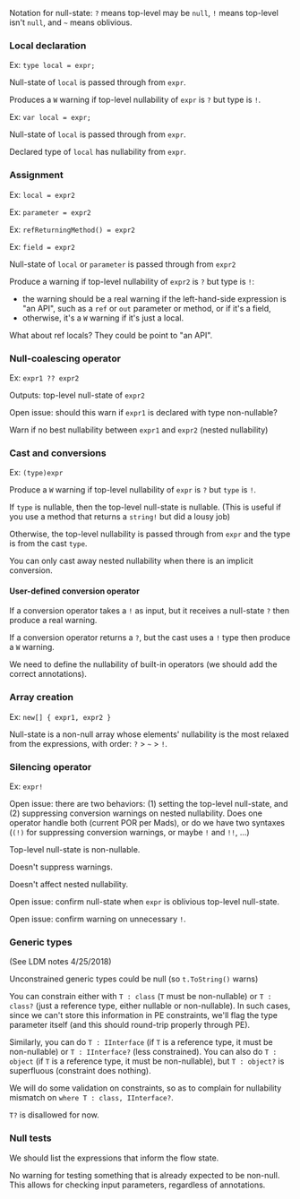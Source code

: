 Notation for null-state: `?` means top-level may be `null`, `!` means top-level isn't `null`, and `~` means oblivious.


### Local declaration

Ex: `type local = expr;`

Null-state of `local` is passed through from `expr`.

Produces a `W` warning if top-level nullability of `expr` is `?` but type is `!`.

Ex: `var local = expr;`

Null-state of `local` is passed through from `expr`.

Declared type of `local` has nullability from `expr`.


### Assignment

Ex: `local = expr2`

Ex: `parameter = expr2`

Ex: `refReturningMethod() = expr2`

Ex: `field = expr2`

Null-state of `local` or `parameter` is passed through from `expr2`

Produce a warning if top-level nullability of `expr2` is `?` but type is `!`:

- the warning should be a real warning if the left-hand-side expression is "an API", such as a `ref` or `out` parameter or method, or if it's a field,
- otherwise, it's a `W` warning if it's just a local.

What about ref locals? They could be point to "an API".


### Null-coalescing operator
Ex: `expr1 ?? expr2`

Outputs: top-level null-state of `expr2`

Open issue: should this warn if `expr1` is declared with type non-nullable?

Warn if no best nullability between `expr1` and `expr2` (nested nullability)


### Cast and conversions

Ex: `(type)expr`

Produce a `W` warning if top-level nullability of `expr` is `?` but `type` is `!`. 

If `type` is nullable, then the top-level null-state is nullable. (This is useful if you use a method that returns a `string!` but did a lousy job)

Otherwise, the top-level nullability is passed through from `expr` and the type is from the cast `type`.

You can only cast away nested nullability when there is an implicit conversion.


#### User-defined conversion operator

If a conversion operator takes a `!` as input, but it receives a null-state `?` then produce a real warning.

If a conversion operator returns a `?`, but the cast uses a `!` type then produce a `W` warning.

We need to define the nullability of built-in operators (we should add the correct annotations).


### Array creation

Ex: `new[] { expr1, expr2 }`

Null-state is a non-null array whose elements' nullability is the most relaxed from the expressions, with order: `?` > `~` > `!`.


### Silencing operator

Ex: `expr!`

Open issue: there are two behaviors: (1) setting the top-level null-state, and (2) suppressing conversion warnings on nested nullability. Does one operator handle both (current POR per Mads), or do we have two syntaxes (`(!)` for suppressing conversion warnings, or maybe `!` and `!!`, ...)

Top-level null-state is non-nullable.

Doesn't suppress warnings.

Doesn't affect nested nullability.

Open issue: confirm null-state when `expr` is oblivious top-level null-state.

Open issue: confirm warning on unnecessary `!`.

### Generic types

(See LDM notes 4/25/2018)

Unconstrained generic types could be null (so `t.ToString()` warns)

You can constrain either with `T : class` (`T` must be non-nullable) or `T : class?` (just a reference type, either nullable or non-nullable). In such cases, since we can't store this information in PE constraints, we'll flag the type parameter itself (and this should round-trip properly through PE).

Similarly, you can do `T : IInterface` (if `T` is a reference type, it must be non-nullable) or `T : IInterface?` (less constrained). You can also do `T : object` (if `T` is a reference type, it must be non-nullable), but `T : object?` is superfluous (constraint does nothing).

We will do some validation on constraints, so as to complain for nullability mismatch on `where T : class, IInterface?`.

`T?` is disallowed for now.

### Null tests

We should list the expressions that inform the flow state.

No warning for testing something that is already expected to be non-null. This allows for checking input parameters, regardless of annotations.